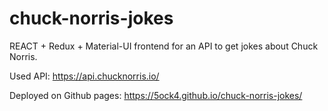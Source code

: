 # chuck-norris-jokes
REACT + Redux + Material-UI frontend for an API to get jokes about Chuck Norris.

Used API: https://api.chucknorris.io/

Deployed on Github pages: https://5ock4.github.io/chuck-norris-jokes/
